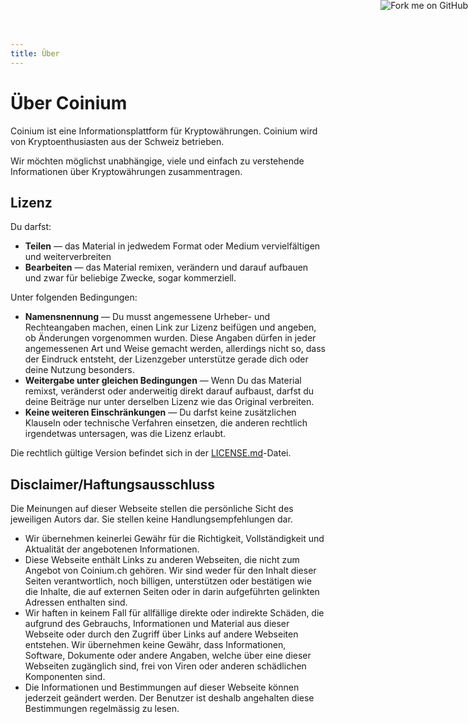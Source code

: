 ```yaml
---
title: Über
---
```


<a rel="nofollow" href="https://github.com/CoiniumCH/coinium"><img style="position: absolute; top: 0; right: 0; border: 0;" src="https://camo.githubusercontent.com/e7bbb0521b397edbd5fe43e7f760759336b5e05f/68747470733a2f2f73332e616d617a6f6e6177732e636f6d2f6769746875622f726962626f6e732f666f726b6d655f72696768745f677265656e5f3030373230302e706e67" alt="Fork me on GitHub" data-canonical-src="https://s3.amazonaws.com/github/ribbons/forkme_right_green_007200.png"></a>

# Über Coinium

Coinium ist eine Informationsplattform für Kryptowährungen. Coinium wird von Kryptoenthusiasten aus der Schweiz betrieben.

Wir möchten möglichst unabhängige, viele und einfach zu verstehende Informationen über Kryptowährungen zusammentragen.

## Lizenz

Du darfst:
 * **Teilen** — das Material in jedwedem Format oder Medium vervielfältigen und weiterverbreiten
 * **Bearbeiten** — das Material remixen, verändern und darauf aufbauen und zwar für beliebige Zwecke, sogar kommerziell.
 
Unter folgenden Bedingungen:
 * **Namensnennung** — Du musst angemessene Urheber- und Rechteangaben machen, einen Link zur Lizenz beifügen und angeben, ob Änderungen vorgenommen wurden. Diese Angaben dürfen in jeder angemessenen Art und Weise gemacht werden, allerdings nicht so, dass der Eindruck entsteht, der Lizenzgeber unterstütze gerade dich oder deine Nutzung besonders.
 * **Weitergabe unter gleichen Bedingungen** — Wenn Du das Material remixst, veränderst oder anderweitig direkt darauf aufbaust, darfst du deine Beiträge nur unter derselben Lizenz wie das Original verbreiten.
 * **Keine weiteren Einschränkungen** — Du darfst keine zusätzlichen Klauseln oder technische Verfahren einsetzen, die anderen rechtlich irgendetwas untersagen, was die Lizenz erlaubt.
 
Die rechtlich gültige Version befindet sich in der [LICENSE.md](https://github.com/CoiniumCH/coinium/blob/master/LICENSE.md)-Datei.

## Disclaimer/Haftungsausschluss

Die Meinungen auf dieser Webseite stellen die persönliche Sicht des jeweiligen Autors dar. Sie stellen keine Handlungsempfehlungen dar.

 * Wir übernehmen keinerlei Gewähr für die Richtigkeit, Vollständigkeit und Aktualität der angebotenen Informationen.
 * Diese Webseite enthält Links zu anderen Webseiten, die nicht zum Angebot von Coinium.ch gehören. Wir sind weder für den Inhalt dieser Seiten verantwortlich, noch billigen, unterstützen oder bestätigen wie die Inhalte, die auf externen Seiten oder in darin aufgeführten gelinkten Adressen enthalten sind.
 * Wir haften in keinem Fall für allfällige direkte oder indirekte Schäden, die aufgrund des Gebrauchs, Informationen und Material aus dieser Webseite oder durch den Zugriff über Links auf andere Webseiten entstehen. Wir übernehmen keine Gewähr, dass Informationen, Software, Dokumente oder andere Angaben, welche über eine dieser Webseiten zugänglich sind, frei von Viren oder anderen schädlichen Komponenten sind.
 * Die Informationen und Bestimmungen auf dieser Webseite können jederzeit geändert werden. Der Benutzer ist deshalb angehalten diese Bestimmungen regelmässig zu lesen.

